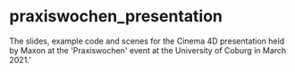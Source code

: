 # praxiswochen_presentation
 The slides, example code and scenes for the Cinema 4D presentation held by Maxon at the 'Praxiswochen' event at the University of Coburg in March 2021.'
